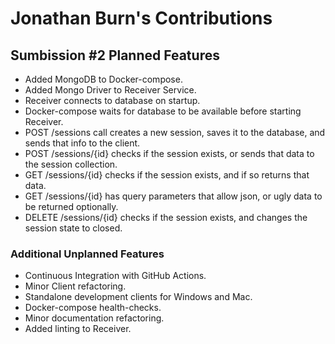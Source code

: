 # Jonathan Burn's Contributions 

## Sumbission #2 Planned Features
- Added MongoDB to Docker-compose.
- Added Mongo Driver to Receiver Service.
- Receiver connects to database on startup.
- Docker-compose waits for database to be available before starting Receiver.
- POST /sessions call creates a new session, saves it to the database, and sends that info to the client.
- POST /sessions/{id} checks if the session exists, or sends that data to the session collection.
- GET /sessions/{id} checks if the session exists, and if so returns that data.
- GET /sessions/{id} has query parameters that allow json, or ugly data to be returned optionally.
- DELETE /sessions/{id} checks if the session exists, and changes the session state to closed.

### Additional Unplanned Features
- Continuous Integration with GitHub Actions.
- Minor Client refactoring.
- Standalone development clients for Windows and Mac.
- Docker-compose health-checks.
- Minor documentation refactoring.
- Added linting to Receiver.
